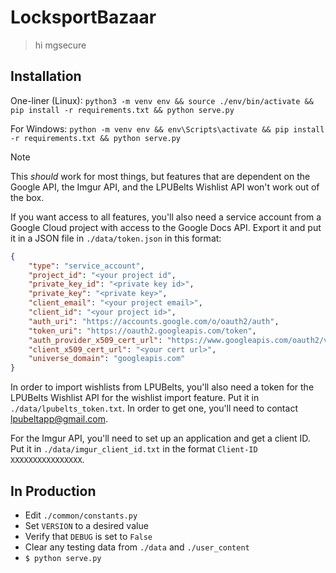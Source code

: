 # LocksportBazaar

> hi mgsecure

## Installation

One-liner (Linux): `python3 -m venv env && source ./env/bin/activate && pip install -r requirements.txt && python serve.py`

For Windows: `python -m venv env && env\Scripts\activate && pip install -r requirements.txt && python serve.py`

> [!NOTE]  
> This *should* work for most things, but features that are dependent on the Google API, the Imgur API, and the LPUBelts Wishlist API won't work out of the box.

If you want access to all features, you'll also need a service account from a Google Cloud project with access to the Google Docs API. Export it and put it in a JSON file in `./data/token.json` in this format:

```json
{
    "type": "service_account",
    "project_id": "<your project id",
    "private_key_id": "<private key id>",
    "private_key": "<private key>",
    "client_email": "<your project email>",
    "client_id": "<your project id>",
    "auth_uri": "https://accounts.google.com/o/oauth2/auth",
    "token_uri": "https://oauth2.googleapis.com/token",
    "auth_provider_x509_cert_url": "https://www.googleapis.com/oauth2/v1/certs",
    "client_x509_cert_url": "<your cert url>",
    "universe_domain": "googleapis.com"
}
```

In order to import wishlists from LPUBelts, you'll also need a token for the LPUBelts Wishlist API for the wishlist import feature. Put it in `./data/lpubelts_token.txt`. In order to get one, you'll need to contact [lpubeltapp@gmail.com](mailto:lpubeltapp@gmail.com).

For the Imgur API, you'll need to set up an application and get a client ID. Put it in `./data/imgur_client_id.txt` in the format `Client-ID XXXXXXXXXXXXXXXX`.

## In Production

- Edit `./common/constants.py`
- Set `VERSION` to a desired value
- Verify that `DEBUG` is set to `False`
- Clear any testing data from `./data` and `./user_content`
- `$ python serve.py`
